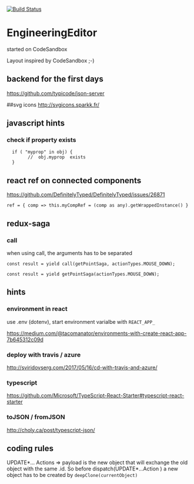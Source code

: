 [![Build Status](https://travis-ci.org/ReneCode/EngineeringEditor.svg?branch=master)](https://travis-ci.org/ReneCode/EngineeringEditor)

# EngineeringEditor

started on CodeSandbox

Layout inspired by CodeSandbox ;-)

## backend for the first days

https://github.com/typicode/json-server

##svg icons
http://svgicons.sparkk.fr/

## javascript hints

### check if property exists

```
  if ( "myprop" in obj) {
        //  obj.myprop  exists
  }
```

## react ref on connected components

https://github.com/DefinitelyTyped/DefinitelyTyped/issues/26871

    ref = { comp => this.myCompRef = (comp as any).getWrappedInstance() }

## redux-saga

### call

when using call, the arguments has to be separated

```
const result = yield call(getPointSaga, actionTypes.MOUSE_DOWN);

const result = yield getPointSaga(actionTypes.MOUSE_DOWN);
```

## hints

### environment in react

use .env (dotenv),
start environment varialbe with `REACT_APP_`

https://medium.com/@tacomanator/environments-with-create-react-app-7b645312c09d

### deploy with travis / azure

http://sviridovserg.com/2017/05/16/cd-with-travis-and-azure/

### typescript

https://github.com/Microsoft/TypeScript-React-Starter#typescript-react-starter

### toJSON / fromJSON

http://choly.ca/post/typescript-json/

## coding rules

UPDATE*... Actions => payload is the new object that will exchange the old object with the same .id.
So before dispatch(UPDATE*...Action ) a new object has to be created by `deepClone(currentObject)`
